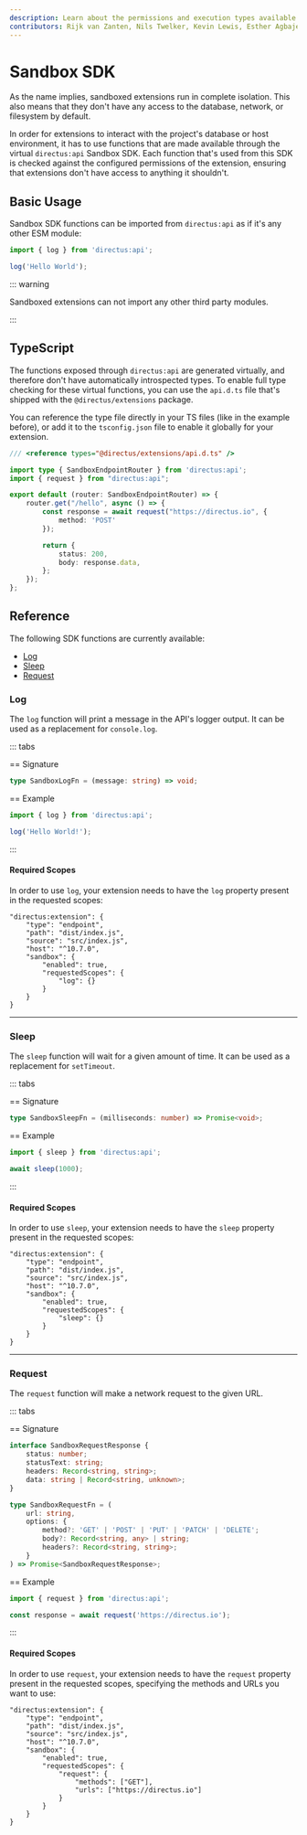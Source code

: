```yaml
---
description: Learn about the permissions and execution types available in Directus Secure Extensions
contributors: Rijk van Zanten, Nils Twelker, Kevin Lewis, Esther Agbaje
---
```


# Sandbox SDK

As the name implies, sandboxed extensions run in complete isolation. This also means that they don't have any access to
the database, network, or filesystem by default.

In order for extensions to interact with the project's database or host environment, it has to use functions that are
made available through the virtual `directus:api` Sandbox SDK. Each function that's used from this SDK is checked
against the configured permissions of the extension, ensuring that extensions don't have access to anything it
shouldn't.

## Basic Usage

Sandbox SDK functions can be imported from `directus:api` as if it's any other ESM module:

```js
import { log } from 'directus:api';

log('Hello World');
```

::: warning

Sandboxed extensions can not import any other third party modules.

:::

## TypeScript

The functions exposed through `directus:api` are generated virtually, and therefore don't have automatically
introspected types. To enable full type checking for these virtual functions, you can use the `api.d.ts` file that's
shipped with the `@directus/extensions` package.

You can reference the type file directly in your TS files (like in the example before), or add it to the `tsconfig.json`
file to enable it globally for your extension.

```ts
/// <reference types="@directus/extensions/api.d.ts" />

import type { SandboxEndpointRouter } from 'directus:api';
import { request } from "directus:api";

export default (router: SandboxEndpointRouter) => {
	router.get("/hello", async () => {
		const response = await request("https://directus.io", {
			method: 'POST'
		});

		return {
			status: 200,
			body: response.data,
		};
	});
};
```

## Reference

The following SDK functions are currently available:

- [Log](#log)
- [Sleep](#sleep)
- [Request](#request)

### Log

The `log` function will print a message in the API's logger output. It can be used as a replacement for `console.log`.

::: tabs

== Signature

```ts
type SandboxLogFn = (message: string) => void;
```

== Example

```js
import { log } from 'directus:api';

log('Hello World!');
```

:::

#### Required Scopes

In order to use `log`, your extension needs to have the `log` property present in the requested scopes:

```json{9}
"directus:extension": {
	"type": "endpoint",
	"path": "dist/index.js",
	"source": "src/index.js",
	"host": "^10.7.0",
	"sandbox": {
		"enabled": true,
		"requestedScopes": {
			"log": {}
		}
	}
}
```

---

### Sleep

The `sleep` function will wait for a given amount of time. It can be used as a replacement for `setTimeout`.

::: tabs

== Signature

```ts
type SandboxSleepFn = (milliseconds: number) => Promise<void>;
```

== Example

```js
import { sleep } from 'directus:api';

await sleep(1000);
```

:::

#### Required Scopes

In order to use `sleep`, your extension needs to have the `sleep` property present in the requested scopes:

```json{9}
"directus:extension": {
	"type": "endpoint",
	"path": "dist/index.js",
	"source": "src/index.js",
	"host": "^10.7.0",
	"sandbox": {
		"enabled": true,
		"requestedScopes": {
			"sleep": {}
		}
	}
}
```

---

### Request

The `request` function will make a network request to the given URL.

::: tabs

== Signature

```ts
interface SandboxRequestResponse {
	status: number;
	statusText: string;
	headers: Record<string, string>;
	data: string | Record<string, unknown>;
}

type SandboxRequestFn = (
	url: string,
	options: {
		method?: 'GET' | 'POST' | 'PUT' | 'PATCH' | 'DELETE';
		body?: Record<string, any> | string;
		headers?: Record<string, string>;
	}
) => Promise<SandboxRequestResponse>;
```

== Example

```js
import { request } from 'directus:api';

const response = await request('https://directus.io');
```

:::

#### Required Scopes

In order to use `request`, your extension needs to have the `request` property present in the requested scopes,
specifying the methods and URLs you want to use:

```json{9-12}
"directus:extension": {
	"type": "endpoint",
	"path": "dist/index.js",
	"source": "src/index.js",
	"host": "^10.7.0",
	"sandbox": {
		"enabled": true,
		"requestedScopes": {
			"request": {
				"methods": ["GET"],
				"urls": ["https://directus.io"]
			}
		}
	}
}
```
